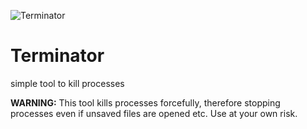![Terminator](https://socialify.git.ci/Hope-IT-Works/Terminator/image?description=1&font=Inter&logo=https%3A%2F%2Fraw.githubusercontent.com%2FHope-IT-Works%2FTerminator%2Fmain%2Fresources%2Flogo%2FTerminator.png&name=1&owner=1&pattern=Solid&theme=Light)
# Terminator
simple tool to kill processes

**WARNING:** This tool kills processes forcefully, therefore stopping processes even if unsaved files are opened etc. Use at your own risk.
